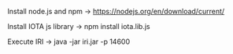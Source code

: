Install node.js and npm -> https://nodejs.org/en/download/current/

Install IOTA js library -> npm install iota.lib.js

Execute IRI -> java -jar iri.jar -p 14600